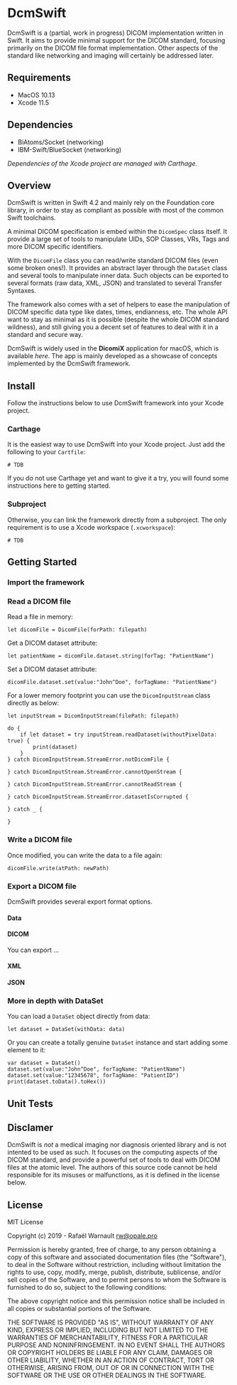 # DcmSwift

DcmSwift is a (partial, work in progress) DICOM implementation written in Swift. It aims to provide minimal support for the DICOM standard, focusing primarily on the DICOM file format implementation. Other aspects of the standard like networking and imaging will certainly be addressed later. 

## Requirements

* MacOS 10.13
* Xcode 11.5

## Dependencies

* BiAtoms/Socket (networking)
* IBM-Swift/BlueSocket (networking)

*Dependencies of the Xcode project are managed with Carthage.*

## Overview

DcmSwift is written in Swift 4.2 and mainly rely on the Foundation core library, in order to stay as compliant as possible with most of the common Swift toolchains.

A minimal DICOM specification is embed within the `DicomSpec` class itself. It provide a large set of tools to manipulate UIDs, SOP Classes, VRs, Tags and more DICOM specific identifiers.

With the `DicomFile` class you can read/write standard DICOM files (even some broken ones!). It provides an abstract layer through the `DataSet` class and several tools to manipulate inner data. Such objects can be exported to several formats (raw data, XML, JSON) and translated to several Transfer Syntaxes.

The framework also comes with a set of helpers to ease the manipulation of DICOM specific data type like dates, times, endianness, etc. The whole API want to stay as minimal as it is possible (despite the whole DICOM standard wildness), and still giving you a decent set of features to deal with it in a standard and secure way.

DcmSwift is widely used in the **DicomiX** application for macOS, which is available *here*. The app is mainly developed as a showcase of concepts implemented by the DcmSwift framework.

## Install

Follow the instructions below to use DcmSwift framework into your Xcode project.

### Carthage

It is the easiest way to use DcmSwift into your Xcode project. Just add the following to your `Cartfile`:

	# TDB
	
If you do not use Carthage yet and want to give it a try, you will found some instructions here to getting started.

### Subproject

Otherwise, you can link the framework directly from a subproject. The only requirement is to use a Xcode workspace (`.xcworkspace`):

	# TDB

## Getting Started

### Import the framework



### Read a DICOM file

Read a file in memory:

	let dicomFile = DicomFile(forPath: filepath)

Get a DICOM dataset attribute:

	let patientName = dicomFile.dataset.string(forTag: "PatientName")

Set a DICOM dataset attribute:

	dicomFile.dataset.set(value:"John^Doe", forTagName: "PatientName")
	
For a lower memory footprint you can use the `DicomInputStream` class directly as below:

	let inputStream = DicomInputStream(filePath: filepath)
	
	do {
        if let dataset = try inputStream.readDataset(withoutPixelData: true) {
        	print(dataset)
        }
    } catch DicomInputStream.StreamError.notDicomFile {

    } catch DicomInputStream.StreamError.cannotOpenStream {

    } catch DicomInputStream.StreamError.cannotReadStream {

    } catch DicomInputStream.StreamError.datasetIsCorrupted {

    } catch _ {

    }

### Write a DICOM file

Once modified, you can write the data to a file again:

	dicomFile.write(atPath: newPath)

### Export a DICOM file

DcmSwift provides several export format options.

#### Data

#### DICOM

You can export …

#### XML

#### JSON

### More in depth with DataSet

You can load a `DataSet` object directly from data:

	let dataset = DataSet(withData: data)

Or you can create a totally genuine `DataSet` instance and start adding some element to it:

	var dataset = DataSet()
	dataset.set(value:"John^Doe", forTagName: "PatientName")
	dataset.set(value:"12345678", forTagName: "PatientID")
	print(dataset.toData().toHex())

## Unit Tests

## 

## Disclamer

DcmSwift is *not* a medical imaging nor diagnosis oriented library and is not intented to be used as such. It focuses on the computing aspects of the DICOM standard, and provide a powerful set of tools to deal with DICOM files at the atomic level. The authors of this source code cannot be held responsible for its misuses or malfunctions, as it is defined in the license below.

## License

MIT License

Copyright (c) 2019 - Rafaël Warnault <rw@opale.pro>

Permission is hereby granted, free of charge, to any person obtaining a copy
of this software and associated documentation files (the "Software"), to deal
in the Software without restriction, including without limitation the rights
to use, copy, modify, merge, publish, distribute, sublicense, and/or sell
copies of the Software, and to permit persons to whom the Software is
furnished to do so, subject to the following conditions:

The above copyright notice and this permission notice shall be included in all
copies or substantial portions of the Software.

THE SOFTWARE IS PROVIDED "AS IS", WITHOUT WARRANTY OF ANY KIND, EXPRESS OR
IMPLIED, INCLUDING BUT NOT LIMITED TO THE WARRANTIES OF MERCHANTABILITY,
FITNESS FOR A PARTICULAR PURPOSE AND NONINFRINGEMENT. IN NO EVENT SHALL THE
AUTHORS OR COPYRIGHT HOLDERS BE LIABLE FOR ANY CLAIM, DAMAGES OR OTHER
LIABILITY, WHETHER IN AN ACTION OF CONTRACT, TORT OR OTHERWISE, ARISING FROM,
OUT OF OR IN CONNECTION WITH THE SOFTWARE OR THE USE OR OTHER DEALINGS IN THE
SOFTWARE.